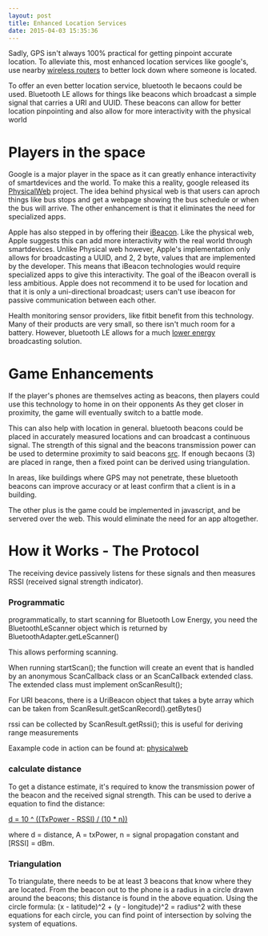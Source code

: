 ```yaml
---
layout: post
title: Enhanced Location Services
date: 2015-04-03 15:35:36
---
```


Sadly, GPS isn't always 100% practical for getting pinpoint accurate location.
To alleviate this, most enhanced location services like google's, use nearby [wireless routers](https://support.google.com/gmm/answer/2839911?hl=en) to better lock down where someone is located.

To offer an even better location service, bluetooth le becaons could be used.
Bluetooth LE allows for things like beacons which broadcast a simple signal that carries a URI and UUID.
These beacons can allow for better location pinpointing and also allow for more interactivity with the physical world

Players in the space
=====================

Google is a major player in the space as it can greatly enhance interactivity of smartdevices and the world.
To make this a reality, google released its [PhysicalWeb](https://google.github.io/physical-web/) project.
The idea behind physical web is that users can aproch things like bus stops and get a webpage showing the bus schedule or when the bus will arrive.
The other enhancement is that it eliminates the need for specialized apps.

Apple has also stepped in by offering their [iBeacon](ihttps://developer.apple.com/ibeacon/).
Like the physical web, Apple suggests this can add more interactivity with the real world through smartdevices.
Unlike Physical web however, Apple's implementation only allows for broadcasting a UUID, and 2, 2 byte, values that are implemented by the developer.
This means that iBeacon technologies would require specialized apps to give this interactivity.
The goal of the iBeacon overall is less ambitious.
Apple does not recommend it to be used for location and that it is only a uni-directional broadcast; 
users can't use ibeacon for passive communication between each other.

Health monitoring sensor providers, like fitbit benefit from this technology.
Many of their products are very small, so there isn't much room for a battery.
However, bluetooth LE allows for a much [lower energy](http://www.bluetooth.com/Pages/Bluetooth-Smart.aspx) broadcasting solution.

Game Enhancements
==================

If the player's phones are themselves acting as beacons, then players could use this technology to home in on their opponents
As they get closer in proximity, the game will eventually switch to a battle mode.

This can also help with location in general.
bluetooth beacons could be placed in accurately measured locations and can broadcast a continuous signal.
The strength of this signal and the beacons transmission power can be used to determine proximity to said beacons [src](https://en.wikipedia.org/wiki/Bluetooth_low_energy#Proximity_sensing).
If enough becaons (3) are placed in range, then a fixed point can be derived using triangulation.

In areas, like buildings where GPS may not penetrate, these bluetooth beacons can improve accuracy or at least confirm that a client is in a building.

The other plus is the game could be implemented in javascript, and be servered over the web.
This would eliminate the need for an app altogether.

How it Works - The Protocol
===========================

The receiving device passively listens for these signals and then measures RSSI (received signal strength indicator).


### Programmatic

programmatically, to start scanning for Bluetooth Low Energy, you need the BluetoothLeScanner object which is returned by BluetoothAdapter.getLeScanner()

This allows performing scanning.

When running startScan(); the function will create an event that is handled by an anonymous ScanCallback class or an ScanCallback extended class.
The extended class must implement onScanResult();

For URI beacons, there is a UriBeacon object that takes a byte array which can be taken from ScanResult.getScanRecord().getBytes()

rssi can be collected by ScanResult.getRssi(); this is useful for deriving range measurements

Eaxample code in action can be found at: [physicalweb](https://github.com/google/physical-web/blob/master/android/PhysicalWeb/app/src/main/java/org/physical_web/physicalweb/UriBeaconDiscoveryService.java)

### calculate distance

To get a distance estimate, it's required to know the transmission power of the beacon and the received signal strength.
This can be used to derive a equation to find the distance:

[d = 10 ^ ((TxPower - RSSI) / (10 * n))](http://stackoverflow.com/questions/22784516/estimating-beacon-proximity-distance-based-on-rssi-bluetooth-le)

where d = distance, A = txPower, n = signal propagation constant and [RSSI] = dBm.

### Triangulation

To triangulate, there needs to be at least 3 beacons that know where they are located.
From the beacon out to the phone is a radius in a circle drawn around the beacons;
this distance is found in the above equation.
Using the circle formula: 
	(x - latitude)^2 + (y - longitude)^2 = radius^2
with these equations for each circle, you can find point of intersection by solving the system of equations.
